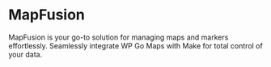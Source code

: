 # MapFusion
MapFusion is your go-to solution for managing maps and markers effortlessly. Seamlessly integrate WP Go Maps with Make for total control of your data.
